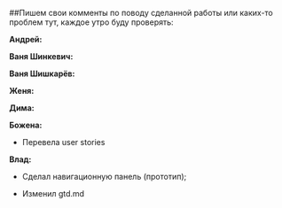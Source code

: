 ##Пишем свои комменты по поводу сделанной работы или каких-то проблем тут, каждое утро буду проверять:

 **Андрей:**



 **Ваня Шинкевич:**



 **Ваня Шишкарёв:**



 **Женя:**



 **Дима:**



 **Божена:**
 
 * Перевела user stories

 
**Влад:**

 * Сделал навигационную панель (прототип);

 * Изменил gtd.md
 

